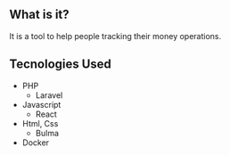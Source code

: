 ## What is it?
It is a tool to help people tracking their money operations.

## Tecnologies Used
- PHP
    -   Laravel
- Javascript
    -   React
- Html, Css 
    -   Bulma
- Docker